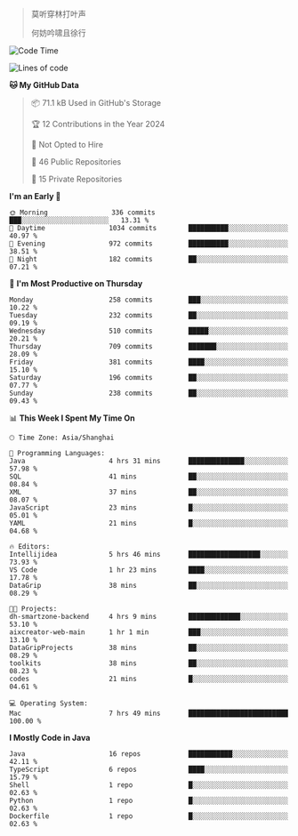 > 莫听穿林打叶声
> 
> 何妨吟啸且徐行

<!-- ![Github Stats](https://github-readme-stats.vercel.app/api?username=catch6&count_private=true&show_icons=true&theme=gruvbox) -->

<!-- ![Top Langs](https://github-readme-stats.vercel.app/api/top-langs/?username=catch6&layout=compact) -->

<!--START_SECTION:waka-->
![Code Time](http://img.shields.io/badge/Code%20Time-881%20hrs%2038%20mins-blue)

![Lines of code](https://img.shields.io/badge/From%20Hello%20World%20I%27ve%20Written-9.3%20million%20lines%20of%20code-blue)

**🐱 My GitHub Data** 

> 📦 71.1 kB Used in GitHub's Storage 
 > 
> 🏆 12 Contributions in the Year 2024
 > 
> 🚫 Not Opted to Hire
 > 
> 📜 46 Public Repositories 
 > 
> 🔑 15 Private Repositories 
 > 
**I'm an Early 🐤** 

```text
🌞 Morning                336 commits         ███░░░░░░░░░░░░░░░░░░░░░░   13.31 % 
🌆 Daytime                1034 commits        ██████████░░░░░░░░░░░░░░░   40.97 % 
🌃 Evening                972 commits         ██████████░░░░░░░░░░░░░░░   38.51 % 
🌙 Night                  182 commits         ██░░░░░░░░░░░░░░░░░░░░░░░   07.21 % 
```
📅 **I'm Most Productive on Thursday** 

```text
Monday                   258 commits         ███░░░░░░░░░░░░░░░░░░░░░░   10.22 % 
Tuesday                  232 commits         ██░░░░░░░░░░░░░░░░░░░░░░░   09.19 % 
Wednesday                510 commits         █████░░░░░░░░░░░░░░░░░░░░   20.21 % 
Thursday                 709 commits         ███████░░░░░░░░░░░░░░░░░░   28.09 % 
Friday                   381 commits         ████░░░░░░░░░░░░░░░░░░░░░   15.10 % 
Saturday                 196 commits         ██░░░░░░░░░░░░░░░░░░░░░░░   07.77 % 
Sunday                   238 commits         ██░░░░░░░░░░░░░░░░░░░░░░░   09.43 % 
```


📊 **This Week I Spent My Time On** 

```text
🕑︎ Time Zone: Asia/Shanghai

💬 Programming Languages: 
Java                     4 hrs 31 mins       ██████████████░░░░░░░░░░░   57.98 % 
SQL                      41 mins             ██░░░░░░░░░░░░░░░░░░░░░░░   08.84 % 
XML                      37 mins             ██░░░░░░░░░░░░░░░░░░░░░░░   08.07 % 
JavaScript               23 mins             █░░░░░░░░░░░░░░░░░░░░░░░░   05.01 % 
YAML                     21 mins             █░░░░░░░░░░░░░░░░░░░░░░░░   04.68 % 

🔥 Editors: 
Intellijidea             5 hrs 46 mins       ██████████████████░░░░░░░   73.93 % 
VS Code                  1 hr 23 mins        ████░░░░░░░░░░░░░░░░░░░░░   17.78 % 
DataGrip                 38 mins             ██░░░░░░░░░░░░░░░░░░░░░░░   08.29 % 

🐱‍💻 Projects: 
dh-smartzone-backend     4 hrs 9 mins        █████████████░░░░░░░░░░░░   53.10 % 
aixcreator-web-main      1 hr 1 min          ███░░░░░░░░░░░░░░░░░░░░░░   13.10 % 
DataGripProjects         38 mins             ██░░░░░░░░░░░░░░░░░░░░░░░   08.29 % 
toolkits                 38 mins             ██░░░░░░░░░░░░░░░░░░░░░░░   08.23 % 
codes                    21 mins             █░░░░░░░░░░░░░░░░░░░░░░░░   04.61 % 

💻 Operating System: 
Mac                      7 hrs 49 mins       █████████████████████████   100.00 % 
```

**I Mostly Code in Java** 

```text
Java                     16 repos            ███████████░░░░░░░░░░░░░░   42.11 % 
TypeScript               6 repos             ████░░░░░░░░░░░░░░░░░░░░░   15.79 % 
Shell                    1 repo              █░░░░░░░░░░░░░░░░░░░░░░░░   02.63 % 
Python                   1 repo              █░░░░░░░░░░░░░░░░░░░░░░░░   02.63 % 
Dockerfile               1 repo              █░░░░░░░░░░░░░░░░░░░░░░░░   02.63 % 
```




<!--END_SECTION:waka-->
